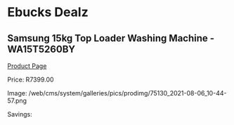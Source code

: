 
# Ebucks Dealz
## Samsung 15kg Top Loader Washing Machine - WA15T5260BY
[Product Page](https://www.ebucks.com/web/shop/productSelected.do?prodId=1209545515&catId=704981826)

Price: R7399.00

Image: /web/cms/system/galleries/pics/prodimg/75130_2021-08-06_10-44-57.png

Savings: 


	